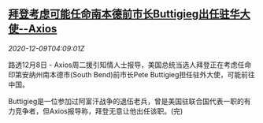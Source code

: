 <!--1607487798000-->
[拜登考虑可能任命南本德前市长Buttigieg出任驻华大使--Axios](https://cn.reuters.com/article/us-biden-buttigieg-ambassador-1209-idCNKBS28J0BM)
------

<div><i>2020-12-09T04:09:01Z</i></div><p>路透12月8日 - Axios周二援引知情人士报导，美国总统当选人拜登正在考虑任命印第安纳州南本德市(South Bend)前市长Pete Buttigieg担任驻外大使，可能前往中国。</p><p>Buttigieg是一位参加过阿富汗战争的退伍老兵，曾是美国驻联合国代表一职的有力竞争者，但Axios报导称，拜登无意让他出任该职。(完)</p>
